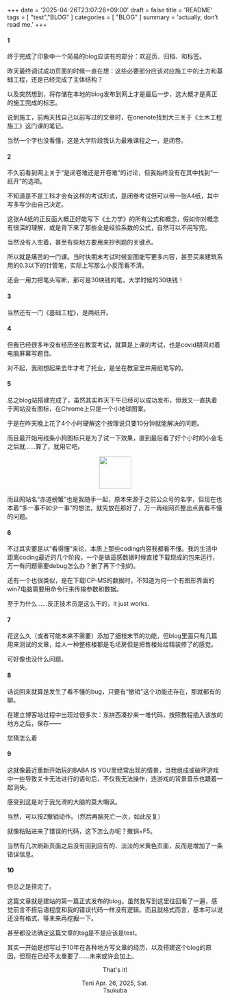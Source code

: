 +++
date = '2025-04-26T23:07:26+09:00'
draft = false
title = 'README'
tags = [ "test","BLOG" ]
categories = [ "BLOG" ]
summary = 'actually, don’t read me.'
+++

#### 1
终于完成了印象中一个简易的blog应该有的部分：欢迎页、归档、和标签。

昨天最终调试成功页面的时候一直在想：这些必要部分应该对应施工中的土方和基础工程，还是已经完成了主体结构？

以及突然想到，将存储在本地的blog发布到网上才是最后一步，这大概才是真正的施工完成的标志。

说到施工，前两天找自己以前写过的文章时，在onenote找到大三关于《土木工程施工》这门课的笔记。

当然一个字也没看懂，这是大学阶段我认为最难课程之一，是闭卷。

#### 2
不久前看到网上关于“是闭卷难还是开卷难”的讨论，但我始终没有在其中找到“一纸开”的选项。

不知道是不是工科才会有这样的考试形式，是闭卷考试但可以带一张A4纸，其中写多写少由自己决定。

这张A4纸的正反面大概正好能写下《土力学》的所有公式和概念，假如你对概念有很深的理解，或是背下来了那些全是经验系数的公式，自然可以不用写完。

当然没有人空着，甚至有些地方要用来抄例题的关键点。

所以就是痛苦的一门课。当时快期末考试时候妄图能写更多内容，甚至买来建筑系用的0.3以下的针管笔，实际上写那么小反而看不清。

还会一用力把笔头写断，那可是30块钱的笔，大学时候的30块钱！

#### 3
当然还有一门《基础工程》，是两纸开。

#### 4
但我已经很多年没有经历坐在教室考试，就算是上课的考试，也是covid期间对着电脑屏幕写题目。

对不起，我刚想起来去年才考了托业，是坐在教室里并用纸笔写的。

#### 5
总之blog站搭建完成了，虽然其实昨天下午已经可以成功发布，但我又一直执着于网站没有图标，在Chrome上只是一个小地球图案。

于是在昨天晚上花了4个小时硬解这个按理说只要10分钟就能解决的问题。

而且最开始用线条小狗图标只是为了试一下效果，直到最后看了好个小时的小金毛之后就……算了，就用它吧。 

<div align="center"><img width="75" height="75" src="D:\hugo\aeoliantn.github.io\content\posts\README\xiaojimao.jpg"/></div> 


而且网站名“赤道螃蟹”也是我随手一起，原本来源于之前公众号的名字，但现在也本着“多一事不如少一事”的想法，就先放在那好了，万一再给网页整出点我看不懂的问题。

#### 6
不过其实要是以“看得懂”来论，本质上那些coding内容我都看不懂。我的生活中距离coding最近的几个阶段，一个是做遥感数据时候直接下载现成的包来运行，万一有问题需要debug怎么办？删了再下个别的。

还有一个也很类似，是在下载ICP-MS的数据时，不知道为何一个有图形界面的win7电脑需要用命令行来传输参数和数据。

至于为什么……反正技术员是这么干的，it just works.

#### 7
花这么久（或者可能本来不需要）添加了细枝末节的功能，但blog里面只有几篇用来测试的文章，给人一种整栋楼都是毛坯房但是把售楼处给精装修了的感觉。

可好像也没什么问题。

#### 8
话说回来就算是发生了看不懂的bug，只要有“撤销”这个功能还存在，那就都有的聊。

在建立博客站过程中出现过很多次：东拼西凑抄来一堆代码，按照教程插入该放的地方之后，保存——

您猜怎么着

#### 9
这就像最近重新开始玩的BABA IS YOU里经常出现的情景，当我组成或破坏游戏中一些导致关卡无法进行的语句后，不仅我无法操作，连游戏的背景音乐也跟着一起消失。

感受到这是对于我光滑的大脑的莫大嘲讽。

当然，可以按Z撤销动作。（然后再脑死亡一次，如此反复）

就像粘贴进来了错误的代码，这下怎么办呢？撤销+F5。

当然有几次刷新页面之后没有回到应有的、淡淡的米黄色页面，反而是增加了一条错误信息。

#### 10
但总之是搭完了。

这篇文章就是建站的第一篇正式发布的blog。虽然我写到这里往回看了一遍，感觉前言不搭后语程度和我的错误代码一样没有逻辑。而且就格式而言，基本可以说还没有格式，等未来再挖掘一下。

甚至都没法确定这篇文章的tag是不是应该是test。 

其实一开始是想写过于10年在各种地方写文章的经历，以及搭建这个blog的原因，但现在已经不太重要了……未来或许会加上。

<center>That's it!

Teni
Apr. 26, 2025, Sat.  
Tsukuba

</center>

